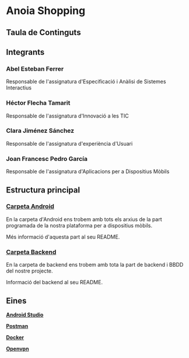 # Anoia Shopping

## Taula de Continguts


## Integrants

### Abel Esteban Ferrer

Responsable de l'assignatura d'Especificació i Anàlisi de Sistemes Interactius

### Héctor Flecha Tamarit

Responsable de l'assignatura d'Innovació a les TIC

### Clara Jiménez Sánchez

Responsable de l'assignatura d'experiència d'Usuari

### Joan Francesc Pedro García

Responsable de l'assignatura d'Aplicacions per a Dispositius Mòbils


## Estructura principal

### [Carpeta Android](Android/)

En la carpeta d'Android ens trobem amb tots els arxius de la part programada de la nostra plataforma per a dispositius mòbils.

Més informació d'aquesta part al seu README.

### [Carpeta Backend](Backend/)

En la carpeta de backend ens trobem amb tota la part de backend i BBDD del nostre projecte.

Informació del backend al seu README.

## Eines

**[Android Studio](https://developer.android.com/studio)**

**[Postman](https://www.postman.com/)**

**[Docker](https://www.docker.com/)**

**[Openvpn](https://openvpn.net/)**
